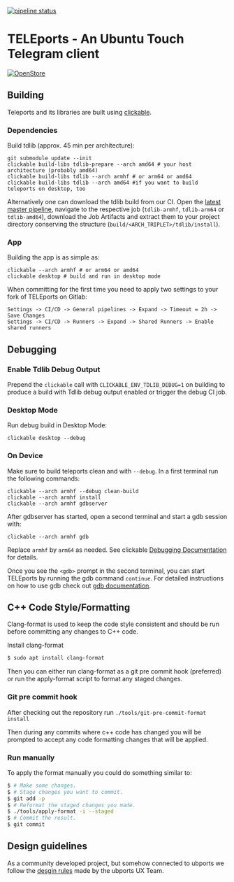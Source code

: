 [![pipeline status](https://gitlab.com/ubports/apps/teleports/badges/master/pipeline.svg)](https://gitlab.com/ubports/apps/teleports/commits/master)

# TELEports - An Ubuntu Touch Telegram client

[![OpenStore](https://open-store.io/badges/en_US.png)](https://open-store.io/app/teleports.ubports)

## Building

Teleports and its libraries are built using
[clickable](https://clickable.bhdouglass.com/en/latest/).

### Dependencies

Build tdlib (approx. 45 min per architecture):

    git submodule update --init
    clickable build-libs tdlib-prepare --arch amd64 # your host architecture (probably amd64)
    clickable build-libs tdlib --arch armhf # or arm64 or amd64
    clickable build-libs tdlib --arch amd64 #if you want to build teleports on desktop, too

Alternatively one can download the tdlib build from our CI. Open the
[latest master pipeline](https://gitlab.com/ubports/apps/teleports/-/pipelines?page=1&scope=all&ref=master),
navigate to the respective job (`tdlib-armhf`, `tdlib-arm64` or `tdlib-amd64`),
download the Job Artifacts and extract them to your project directory conserving
the structure (`build/<ARCH_TRIPLET>/tdlib/install`).

### App

Building the app is as simple as:

    clickable --arch armhf # or arm64 or amd64
    clickable desktop # build and run in desktop mode

When committing for the first time you need to apply two settings to your fork
of TELEports on Gitlab:

    Settings -> CI/CD -> General pipelines -> Expand -> Timeout = 2h -> Save Changes
    Settings -> CI/CD -> Runners -> Expand -> Shared Runners -> Enable shared runners

## Debugging

### Enable Tdlib Debug Output

Prepend the `clickable` call with `CLICKABLE_ENV_TDLIB_DEBUG=1` on building to produce
a build with Tdlib debug output enabled or trigger the debug CI job.

### Desktop Mode

Run debug build in Desktop Mode:

    clickable desktop --debug

### On Device

Make sure to build teleports clean and with `--debug`. In a first terminal run
the following commands:

    clickable --arch armhf --debug clean-build
    clickable --arch armhf install
    clickable --arch armhf gdbserver

After gdbserver has started, open a second terminal and start a gdb session with:

    clickable --arch armhf gdb

Replace `armhf` by `arm64` as needed. See clickable
[Debugging Documentation](https://clickable-ut.dev/en/latest/debugging.html) for
details.

Once you see the `<gdb>` prompt in the second terminal, you can start TELEports
by running the gdb command `continue`. For detailed instructions on how to use
gdb check out
[gdb documentation](https://sourceware.org/gdb/current/onlinedocs/gdb/).  

## C++ Code Style/Formatting

Clang-format is used to keep the code style consistent and should be run before
committing any changes to C++ code.

Install clang-format

```bash
$ sudo apt install clang-format
```

Then you can either run clang-format as a git pre commit hook (preferred) or run
the apply-format script to format any staged changes.

### Git pre commit hook

After checking out the repository run `./tools/git-pre-commit-format install`

Then during any commits where c++ code has changed you will be prompted to
accept any code formatting changes that will be applied.

### Run manually

To apply the format manually you could do something similar to:

```bash
$ # Make some changes.
$ # Stage changes you want to commit.
$ git add -p
$ # Reformat the staged changes you made.
$ ./tools/apply-format -i --staged
$ # Commit the result.
$ git commit
```

## Design guidelines

As a community developed project, but somehow connected to ubports we follow the
[desgin rules](https://gitlab.com/ubports/teams/ux-des/ubuntu-touch-human-interface-guidelines---hib/wikis/home)
made by the ubports UX Team.
